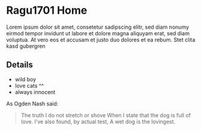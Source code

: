 # Ragu1701 Home

Lorem ipsum dolor sit amet, consetetur sadipscing elitr, sed diam nonumy eirmod tempor invidunt ut labore et dolore magna aliquyam erat, sed diam voluptua. At vero eos et accusam et justo duo dolores et ea rebum. Stet clita kasd gubergren

## Details
 
 * wild boy
 * love cats ^^
 * always innocent
 
As Ogden Nash said:
 
> The truth I do not stretch or shove
> When I state that the dog is full of love.
> I’ve also found, by actual test,
> A wet dog is the lovingest.
